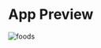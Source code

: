 # App Preview

![foods](https://github.com/ParhamChari/Foods/assets/138799659/1e97eb4f-92aa-4cb5-a545-f64992cc13f9)
